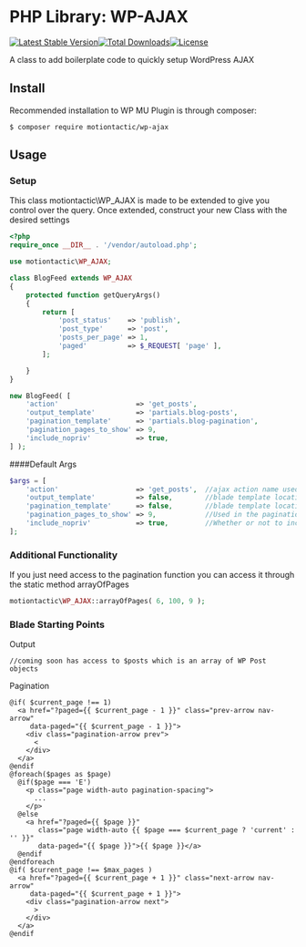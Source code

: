 # PHP Library: WP-AJAX
[![Latest Stable Version](https://poser.pugx.org/motiontactic/wp-ajax/v/stable)](https://packagist.org/packages/motiontactic/wp-ajax)[![Total Downloads](https://poser.pugx.org/motiontactic/wp-ajax/downloads)](https://packagist.org/packages/motiontactic/wp-ajax)[![License](https://poser.pugx.org/motiontactic/wp-ajax/license)](https://packagist.org/packages/motiontactic/wp-ajax)

A class to add boilerplate code to quickly setup WordPress AJAX

## Install

Recommended installation to WP MU Plugin is through composer:
```
$ composer require motiontactic/wp-ajax
```

## Usage
### Setup
This class motiontactic\WP_AJAX is made to be extended to give you control over the query. Once extended, construct your new Class with the desired settings

```php
<?php
require_once __DIR__ . '/vendor/autoload.php';

use motiontactic\WP_AJAX;

class BlogFeed extends WP_AJAX
{
	protected function getQueryArgs()
	{
		return [
			'post_status'    => 'publish',
			'post_type'      => 'post',
			'posts_per_page' => 1,
			'paged'          => $_REQUEST[ 'page' ],
		];

	}
}

new BlogFeed( [
	'action'                   => 'get_posts',
	'output_template'          => 'partials.blog-posts',
	'pagination_template'      => 'partials.blog-pagination',
	'pagination_pages_to_show' => 9,
	'include_nopriv'           => true,
] );
```

####Default Args
```php
$args = [
	'action'                   => 'get_posts',  //ajax action name used by JS to address this query
	'output_template'          => false,        //blade template location for the output html
	'pagination_template'      => false,        //blade template location for the pagination html
	'pagination_pages_to_show' => 9,            //Used in the pagination array creation
	'include_nopriv'           => true,         //Whether or not to include wp_ajax_nopriv
];
```


### Additional Functionality
If you just need access to the pagination function you can access it through the static method arrayOfPages
```php
motiontactic\WP_AJAX::arrayOfPages( 6, 100, 9 );
```

### Blade Starting Points
Output
```blade
//coming soon has access to $posts which is an array of WP Post objects
```

Pagination
```blade
@if( $current_page !== 1)
  <a href="?paged={{ $current_page - 1 }}" class="prev-arrow nav-arrow"
     data-paged="{{ $current_page - 1 }}">
    <div class="pagination-arrow prev">
      <
    </div>
  </a>
@endif
@foreach($pages as $page)
  @if($page === 'E')
    <p class="page width-auto pagination-spacing">
      ...
    </p>
  @else
    <a href="?paged={{ $page }}"
       class="page width-auto {{ $page === $current_page ? 'current' : '' }}"
       data-paged="{{ $page }}">{{ $page }}</a>
  @endif
@endforeach
@if( $current_page !== $max_pages )
  <a href="?paged={{ $current_page + 1 }}" class="next-arrow nav-arrow"
     data-paged="{{ $current_page + 1 }}">
    <div class="pagination-arrow next">
      >
    </div>
  </a>
@endif
```
